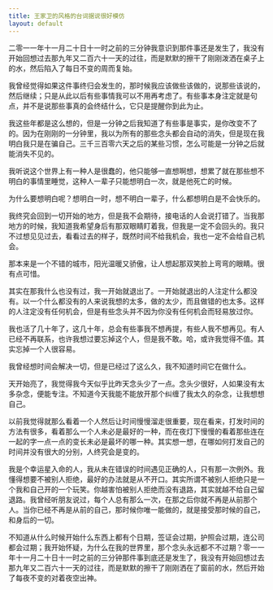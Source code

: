 ```yaml
---
title: 王家卫的风格的台词据说很好模仿
layout: default
---
```


二零一一年十一月二十日十一时之前的三分钟我意识到那件事还是发生了，我没有开始回想过去那九年又二百六十一天的过往，而是默默的擦干了刚刚泼洒在桌子上的水，然后陷入了每日不变的周而复始。

我曾经觉得如果这件事终归会发生的，那时候我应该做些该做的，说那些该说的，然后继续；只是从此以后有些事情我可以不用再考虑了。有些事本身注定就是句点，并不是说那些事真的会终结什么，它只是提醒你到此为止。

我这些年都是这么想的，但是一分钟之后我知道了有些事是事实，是你改变不了的。因为在刚刚的一分钟里，我以为所有的那些念头都会自动的消失，但是现在我明白我只是在骗自己。三千三百零六天之后的某些习惯，怎么可能是一分钟之后就能消失不见的。 

我听说这个世界上有一种人是很蠢的，他只能够一直想啊想，想累了就在那些想不明白的事情里睡觉，这种人一辈子只能想明白一次，就是他死亡的时候。

为什么要想明白呢？想明白一时，想不明白一辈子，什么都想明白是不会快乐的。 

我终究会回到一切开始的地方，但是我不会期待，接电话的人会说打错了。当我那地方的时候，我知道我希望身后有那双眼睛盯着我，但我是一定不会回头的。我只不过想见见过去，看看过去的样子，既然时间不给我机会，我也一定不会给自己机会。 

那本来是一个不错的城市，阳光温暖又骄傲，让人想起那双笑脸上弯弯的眼睛。很有点可惜。 

其实在那我什么也没有过，我一开始就退出了。一开始就退出的人注定什么都没有。以一个什么都没有的人来说我想的太多，做的太少，而且做错的也太多。这样的人注定没有任何机会，但是有些念头并不因为你没有任何机会而轻易放过你。

我也活了几十年了，这几十年，总会有些事我不想再提，有些人我不想再见。有人已经不再联系，也许我想过要忘掉这个人，但是我不敢。哈，或许我觉得不值。其实忘掉一个人很容易。 

我曾经想时间会解决一切，但是已经过了这么久，我不知道时间它在做什么。 

天开始亮了，我觉得我今天似乎比昨天念头少了一点。念头少很好，人如果没有太多杂念，便能专注。不知道今天我能不能放开那个纠缠了我太久的杂念，让我想想自己。

以前我觉得就那么看着一个人然后让时间慢慢溜走很重要，现在看来，打发时间的方法有很多，看着那么一个人未必是最好的一种，而在夜灯下慢慢的看着那些连在一起的字一点一点的变长未必是最坏的哪一种。其实想一想，在哪如何打发自己的时间并没有很大的分别，人终究会是变的。 

我是个幸运星入命的人，我从未在错误的时间遇见正确的人，只有那一次例外。我懂得想要不被别人拒绝，最好的办法就是从不开口。其实所谓不被别人拒绝只是一个我和自己开的一个玩笑。你越害怕被别人拒绝而没有退路，其实就越不给自己留退路。我曾经听朋友说过，每个人总有那么一次，在那之后你就不再是从前那个人。当你已经不再是从前的自己，那时候你唯一能做的，就是接受那时候的自己，和身后的一切。

不知道从什么时候开始什么东西上都有个日期，签证会过期，护照会过期，连公司都会过期；我开始怀疑，为什么在我的世界里，那个念头永远都不不过期？零一一年十一月二十日十一时之前的三分钟那件事到底还是发生了，我没有开始回想过去那九年又二百六十一天的过往，而是默默的擦干了刚刚洒在了窗前的水，然后开始了每夜不变的对着夜空出神。
